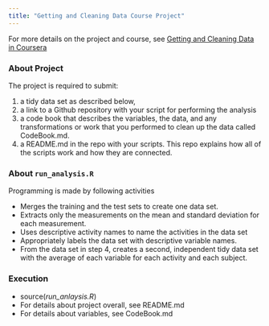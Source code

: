 ```yaml
---
title: "Getting and Cleaning Data Course Project"
---
```

For more details on the project and course, see [Getting and Cleaning Data in Coursera](https://www.coursera.org/learn/data-cleaning)


### About Project

The project is required to submit: 

1) a tidy data set as described below,
2) a link to a Github repository with your script for performing the analysis
3) a code book that describes the variables, the data, and any transformations or work that you performed to clean up the data called CodeBook.md.
4) a README.md in the repo with your scripts. This repo explains how all of the scripts work and how they are connected.

### About `run_analysis.R`

Programming is made by following activities

- Merges the training and the test sets to create one data set.
- Extracts only the measurements on the mean and standard deviation for each measurement.
- Uses descriptive activity names to name the activities in the data set
- Appropriately labels the data set with descriptive variable names.
- From the data set in step 4, creates a second, independent tidy data set with the average of each variable for each activity and each subject.

### Execution

- source(*run_anlaysis.R*)
- For details about project overall, see README.md
- For details about variables, see CodeBook.md
